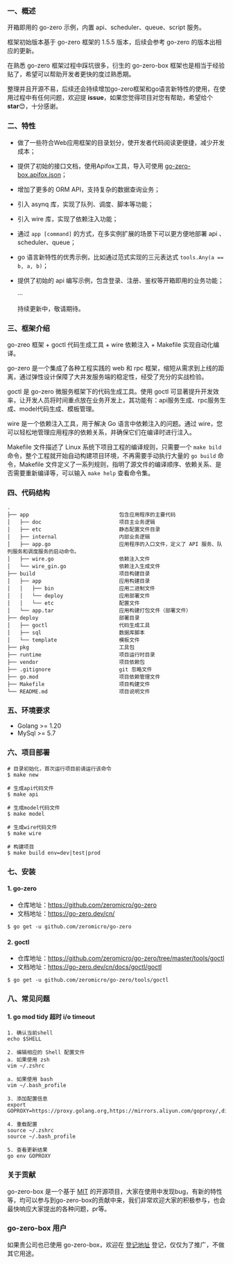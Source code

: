 ### 一、概述

开箱即用的 go-zero 示例，内置 api、scheduler、queue、script 服务。

框架初始版本基于 go-zero 框架的 1.5.5 版本，后续会参考 go-zero 的版本出相应的更新。

在熟悉 go-zero 框架过程中踩坑很多，衍生的 go-zero-box 框架也是相当于经验贴了，希望可以帮助开发者更快的度过熟悉期。

整理并且开源不易，后续还会持续增加go-zero框架和go语言新特性的使用，在使用过程中有任何问题，欢迎提 **issue**，如果您觉得项目对您有帮助，希望给个 **star**😊，十分感谢。

### 二、特性

- 做了一些符合Web应用框架的目录划分，使开发者代码阅读更便捷，减少开发成本；
- 提供了初始的接口文档，使用Apifox工具，导入可使用 [go-zero-box.apifox.json](https://github.com/prf16/go-zero-box/blob/main/go-zero-box.apifox.json)；
- 增加了更多的 ORM API，支持复杂的数据查询业务；
- 引入 asynq 库，实现了队列、调度、脚本等功能；
- 引入 wire 库，实现了依赖注入功能；
- 通过 ```app [command]``` 的方式，在多实例扩展的场景下可以更方便地部署 api 、scheduler、queue；
- go 语言新特性的优秀示例，比如通过范式实现的三元表达式 ```tools.Any(a == b, a, b)```；
- 提供了初始的 api 编写示例，包含登录、注册、鉴权等开箱即用的业务功能；

    ···

    持续更新中，敬请期待。

### 三、框架介绍

go-zreo 框架 + goctl 代码生成工具 + wire 依赖注入 + Makefile 实现自动化编译。

go-zero 是一个集成了各种工程实践的 web 和 rpc 框架，缩短从需求到上线的距离，通过弹性设计保障了大并发服务端的稳定性，经受了充分的实战检验。

goctl 是 go-zero 微服务框架下的代码生成工具。使用 goctl 可显著提升开发效率，让开发人员将时间重点放在业务开发上，其功能有：api服务生成、rpc服务生成、model代码生成、模板管理。

wire 是一个依赖注入工具，用于解决 Go 语言中依赖注入的问题。通过 wire，您可以轻松地管理应用程序的依赖关系，并确保它们在编译时进行注入。

Makefile 文件描述了 Linux 系统下项目工程的编译规则，只需要一个 `make bild` 命令，整个工程就开始自动构建项目环境，不再需要手动执行大量的 `go build` 命令，Makefile 文件定义了一系列规则，指明了源文件的编译顺序、依赖关系、是否需要重新编译等，可以输入 `make help` 查看命令集。

### 四、代码结构

```text
.
├── app                             包含应用程序的主要代码
│   ├── doc                         项目主业务逻辑
│   ├── etc                         静态配置文件目录
│   ├── internal                    内部业务逻辑
│   ├── app.go                      应用程序的入口文件，定义了 API 服务、队列服务和调度服务的启动命令。
│   ├── wire.go                     依赖注入文件
│   └── wire_gin.go                 依赖注入生成文件
├── build                           项目构建目录
│   ├── app                         应用构建目录  
│   │   ├── bin                     应用二进制文件
│   │   └── deploy                  应用部署文件                 
│   │   └── etc                     配置文件         
│   └── app.tar                     应用构建打包文件（部署文件）         
├── deploy                          部署目录
│   ├── goctl                       代码生成工具                       
│   ├── sql                         数据库脚本
│   └── template                    模板文件 
├── pkg                             工具包
├── runtime                         项目运行时目录
├── vendor                          项目依赖包
├── .gitignore                      git 忽略文件
├── go.mod                          项目依赖管理文件
├── Makefile                        项目构建文件
└── README.md                       项目说明文件
```

### 五、环境要求
- Golang >= 1.20
- MySql >= 5.7

### 六、项目部署
```shell
# 目录初始化，首次运行项目前请运行该命令
$ make new

# 生成api代码文件
$ make api

# 生成model代码文件
$ make model

# 生成wire代码文件
$ make wire

# 构建项目
$ make build env=dev|test|prod

```

### 七、安装
#### 1. go-zero
- 仓库地址：https://github.com/zeromicro/go-zero
- 文档地址：https://go-zero.dev/cn/

```shell
$ go get -u github.com/zeromicro/go-zero
```

#### 2. goctl
- 仓库地址：https://github.com/zeromicro/go-zero/tree/master/tools/goctl
- 文档地址：https://go-zero.dev/cn/docs/goctl/goctl

```shell
$ go get -u github.com/zeromicro/go-zero/tools/goctl
```

### 八、常见问题
#### 1. go mod tidy 超时 i/o timeout
```
1. 确认当前shell
echo $SHELL

2. 编辑相应的 Shell 配置文件
a. 如果使用 zsh
vim ~/.zshrc

a. 如果使用 bash
vim ~/.bash_profile

3. 添加配置信息
export GOPROXY=https://proxy.golang.org,https://mirrors.aliyun.com/goproxy/,direct

4. 重载配置
source ~/.zshrc
source ~/.bash_profile

5. 查看更新结果
go env GOPROXY
```

### 关于贡献

go-zero-box 是一个基于 [MIT](https://github.com/prf16/go-zero-box/blob/main/LICENSE) 的开源项目，大家在使用中发现bug，有新的特性等，均可以参与到go-zero-box的贡献中来，我们非常欢迎大家的积极参与，也会最快响应大家提出的各种问题，pr等。

### go-zero-box 用户

如果贵公司也已使用 go-zero-box，欢迎在 [登记地址](https://github.com/prf16/go-zero-box/issues/1) 登记，仅仅为了推广，不做其它用途。

